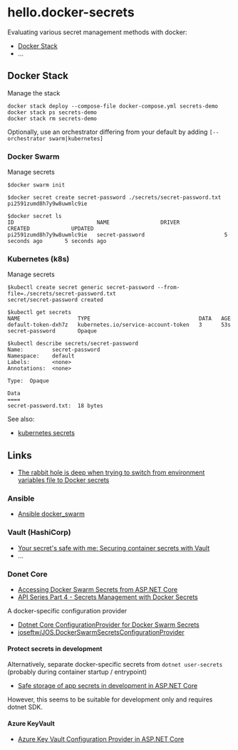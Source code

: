 # hello.docker-secrets

Evaluating various secret management methods with docker:

- [Docker Stack](#docker-stack)
- ...

## Docker Stack

Manage the stack

```console
docker stack deploy --compose-file docker-compose.yml secrets-demo
docker stack ps secrets-demo
docker stack rm secrets-demo
```

Optionally, use an orchestrator differing from your default by adding `[--orchestrator swarm|kubernetes]`

### Docker Swarm

Manage secrets

```console
$docker swarm init

$docker secret create secret-password ./secrets/secret-password.txt
pi2591zumd8h7y9w8uwmlc9ie

$docker secret ls
ID                          NAME                DRIVER              CREATED             UPDATED
pi2591zumd8h7y9w8uwmlc9ie   secret-password                         5 seconds ago       5 seconds ago
```

### Kubernetes (k8s)

Manage secrets

```console
$kubectl create secret generic secret-password --from-file=./secrets/secret-password.txt
secret/secret-password created

$kubectl get secrets
NAME                  TYPE                                  DATA   AGE
default-token-dxh7z   kubernetes.io/service-account-token   3      53s
secret-password       Opaque

$kubectl describe secrets/secret-password
Name:         secret-password
Namespace:    default
Labels:       <none>
Annotations:  <none>

Type:  Opaque

Data
====
secret-password.txt:  18 bytes
```

See also:

- [kubernetes secrets](https://kubernetes.io/docs/concepts/configuration/secret/)

## Links

- [The rabbit hole is deep when trying to switch from environment variables file to Docker secrets](http://blog.code4hire.com/2018/06/the-rabbit-hole-is-deep-when-trying-to-switch-from-environment-variables-file-to-docker-secrets/)

### Ansible

- [Ansible docker_swarm](https://docs.ansible.com/ansible/latest/modules/docker_swarm_module.html)

### Vault (HashiCorp)

- [Your secret's safe with me: Securing container secrets with Vault](https://www.hashicorp.com/resources/securing-container-secrets-vault)
- ...

### Donet Core

- [Accessing Docker Swarm Secrets from ASP.NET Core](https://www.jamessturtevant.com/posts/Acessing-Docker-Swarm-Secrets-From-ASPNET-Core/)
- [API Series Part 4 - Secrets Management with Docker Secrets](https://jack-vanlightly.com/blog/2017/9/26/api-series-part-4-docker-secrets)

A docker-specific configuration provider

- [Dotnet Core ConfigurationProvider for Docker Swarm Secrets](https://josefottosson.se/dotnet-core-configurationprovider-for-docker-swarm-secrets/)
- [joseftw/JOS.DockerSwarmSecretsConfigurationProvider](https://github.com/joseftw/jos.dockerswarmsecretsconfigurationprovider)

#### Protect secrets in development

Alternatively, separate docker-specific secrets from `dotnet user-secrets` (probably during container startup / entrypoint)

- [Safe storage of app secrets in development in ASP.NET Core](https://docs.microsoft.com/en-us/aspnet/core/security/app-secrets?view=aspnetcore-3.1&tabs=windows)

However, this seems to be suitable for development only and requires dotnet SDK.

#### Azure KeyVault

- [Azure Key Vault Configuration Provider in ASP.NET Core](https://docs.microsoft.com/en-us/aspnet/core/security/key-vault-configuration?view=aspnetcore-3.1)
